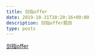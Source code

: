```yaml
---
title: 剑指offer
date: 2019-10-31T10:20:16+09:00
description: 剑指offer题目
type: posts
---
```


[剑指offer](https://yslinxx.gitee.io/%E5%89%91%E6%8C%87offer/26%E4%BA%8C%E5%8F%89%E6%90%9C%E7%B4%A2%E6%A0%91%E4%B8%8E%E5%8F%8C%E5%90%91%E9%93%BE%E8%A1%A8/)

